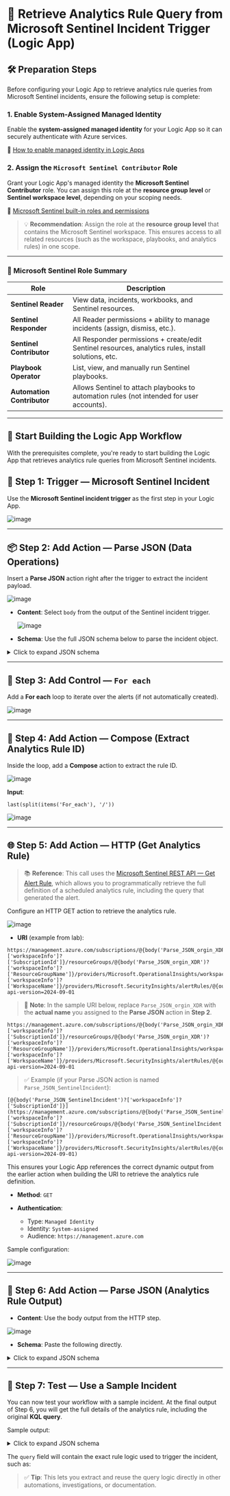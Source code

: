 # 🚨 Retrieve Analytics Rule Query from Microsoft Sentinel Incident Trigger (Logic App)

## 🛠️ Preparation Steps

Before configuring your Logic App to retrieve analytics rule queries from Microsoft Sentinel incidents, ensure the following setup is complete:

### 1. Enable System-Assigned Managed Identity

Enable the **system-assigned managed identity** for your Logic App so it can securely authenticate with Azure services.

🔗 [How to enable managed identity in Logic Apps](https://learn.microsoft.com/en-us/azure/logic-apps/authenticate-with-managed-identity?tabs=consumption)

### 2. Assign the `Microsoft Sentinel Contributor` Role

Grant your Logic App's managed identity the **Microsoft Sentinel Contributor** role. You can assign this role at the **resource group level** or **Sentinel workspace level**, depending on your scoping needs.

🔗 [Microsoft Sentinel built-in roles and permissions](https://learn.microsoft.com/en-us/azure/sentinel/roles)

> 💡 **Recommendation**: Assign the role at the **resource group level** that contains the Microsoft Sentinel workspace. This ensures access to all related resources (such as the workspace, playbooks, and analytics rules) in one scope.

---

### 🧾 Microsoft Sentinel Role Summary

| Role                       | Description                                                                                          |
| -------------------------- | ---------------------------------------------------------------------------------------------------- |
| **Sentinel Reader**        | View data, incidents, workbooks, and Sentinel resources.                                             |
| **Sentinel Responder**     | All Reader permissions + ability to manage incidents (assign, dismiss, etc.).                        |
| **Sentinel Contributor**   | All Responder permissions + create/edit Sentinel resources, analytics rules, install solutions, etc. |
| **Playbook Operator**      | List, view, and manually run Sentinel playbooks.                                                     |
| **Automation Contributor** | Allows Sentinel to attach playbooks to automation rules (not intended for user accounts).            |

---

## 🚀 Start Building the Logic App Workflow

With the prerequisites complete, you're ready to start building the Logic App that retrieves analytics rule queries from Microsoft Sentinel incidents.
## 🔁 Step 1: Trigger — Microsoft Sentinel Incident

Use the **Microsoft Sentinel incident trigger** as the first step in your Logic App.

![image](https://github.com/user-attachments/assets/7a090e5b-337a-4b36-9948-95c0f3296d37)

---

## 📦 Step 2: Add Action — Parse JSON (Data Operations)

Insert a **Parse JSON** action right after the trigger to extract the incident payload.

![image](https://github.com/user-attachments/assets/710cbf1c-59b3-45be-a2c6-950a28b4ccd6)

* **Content**: Select `body` from the output of the Sentinel incident trigger.

  ![image](https://github.com/user-attachments/assets/9b302155-16d2-4b12-b4c7-5d1a063f3683)

* **Schema**: Use the full JSON schema below to parse the incident object.

<details>
  <summary>Click to expand JSON schema</summary>

```json
{
  "type": "object",
  "properties": {
    "eventUniqueId": {
      "type": "string"
    },
    "objectSchemaType": {
      "type": "string"
    },
    "objectEventType": {
      "type": "string"
    },
    "workspaceInfo": {
      "type": "object",
      "properties": {
        "SubscriptionId": {
          "type": "string"
        },
        "ResourceGroupName": {
          "type": "string"
        },
        "WorkspaceName": {
          "type": "string"
        }
      }
    },
    "workspaceId": {
      "type": "string"
    },
    "object": {
      "type": "object",
      "properties": {
        "id": {
          "type": "string"
        },
        "name": {
          "type": "string"
        },
        "etag": {
          "type": "string"
        },
        "type": {
          "type": "string"
        },
        "properties": {
          "type": "object",
          "properties": {
            "title": {
              "type": "string"
            },
            "severity": {
              "type": "string"
            },
            "status": {
              "type": "string"
            },
            "owner": {
              "type": "object",
              "properties": {
                "objectId": {},
                "email": {},
                "assignedTo": {},
                "userPrincipalName": {}
              }
            },
            "labels": {
              "type": "array"
            },
            "firstActivityTimeUtc": {
              "type": "string"
            },
            "lastActivityTimeUtc": {
              "type": "string"
            },
            "lastModifiedTimeUtc": {
              "type": "string"
            },
            "createdTimeUtc": {
              "type": "string"
            },
            "incidentNumber": {
              "type": "integer"
            },
            "additionalData": {
              "type": "object",
              "properties": {
                "alertsCount": {
                  "type": "integer"
                },
                "bookmarksCount": {
                  "type": "integer"
                },
                "commentsCount": {
                  "type": "integer"
                },
                "alertProductNames": {
                  "type": "array",
                  "items": {
                    "type": "string"
                  }
                },
                "tactics": {
                  "type": "array"
                },
                "techniques": {
                  "type": "array"
                }
              }
            },
            "relatedAnalyticRuleIds": {
              "type": "array",
              "items": {
                "type": "string"
              }
            },
            "incidentUrl": {
              "type": "string"
            },
            "providerName": {
              "type": "string"
            },
            "providerIncidentId": {
              "type": "string"
            },
            "alerts": {
              "type": "array",
              "items": {
                "type": "object",
                "properties": {
                  "id": {
                    "type": "string"
                  },
                  "name": {
                    "type": "string"
                  },
                  "type": {
                    "type": "string"
                  },
                  "kind": {
                    "type": "string"
                  },
                  "properties": {
                    "type": "object",
                    "properties": {
                      "systemAlertId": {
                        "type": "string"
                      },
                      "tactics": {
                        "type": "array"
                      },
                      "alertDisplayName": {
                        "type": "string"
                      },
                      "confidenceLevel": {
                        "type": "string"
                      },
                      "severity": {
                        "type": "string"
                      },
                      "vendorName": {
                        "type": "string"
                      },
                      "productName": {
                        "type": "string"
                      },
                      "productComponentName": {
                        "type": "string"
                      },
                      "alertType": {
                        "type": "string"
                      },
                      "processingEndTime": {
                        "type": "string"
                      },
                      "status": {
                        "type": "string"
                      },
                      "endTimeUtc": {
                        "type": "string"
                      },
                      "startTimeUtc": {
                        "type": "string"
                      },
                      "timeGenerated": {
                        "type": "string"
                      },
                      "providerAlertId": {
                        "type": "string"
                      },
                      "resourceIdentifiers": {
                        "type": "array",
                        "items": {
                          "type": "object",
                          "properties": {
                            "type": {
                              "type": "string"
                            },
                            "workspaceId": {
                              "type": "string"
                            }
                          },
                          "required": [
                            "type",
                            "workspaceId"
                          ]
                        }
                      },
                      "additionalData": {
                        "type": "object",
                        "properties": {
                          "Query Period": {
                            "type": "string"
                          },
                          "Trigger Operator": {
                            "type": "string"
                          },
                          "Trigger Threshold": {
                            "type": "string"
                          },
                          "Correlation Id": {
                            "type": "string"
                          },
                          "Search Query Results Overall Count": {
                            "type": "string"
                          },
                          "Data Sources": {
                            "type": "string"
                          },
                          "Query": {
                            "type": "string"
                          },
                          "OriginalQuery": {
                            "type": "string"
                          },
                          "Query Start Time UTC": {
                            "type": "string"
                          },
                          "Query End Time UTC": {
                            "type": "string"
                          },
                          "Analytic Rule Ids": {
                            "type": "string"
                          },
                          "Event Grouping": {
                            "type": "string"
                          },
                          "Analytic Rule Name": {
                            "type": "string"
                          },
                          "ProcessedBySentinel": {
                            "type": "string"
                          },
                          "Alert generation status": {
                            "type": "string"
                          }
                        }
                      },
                      "friendlyName": {
                        "type": "string"
                      }
                    }
                  }
                },
                "required": [
                  "id",
                  "name",
                  "type",
                  "kind",
                  "properties"
                ]
              }
            },
            "bookmarks": {
              "type": "array"
            },
            "relatedEntities": {
              "type": "array",
              "items": {
                "type": "object",
                "properties": {
                  "id": {
                    "type": "string"
                  },
                  "name": {
                    "type": "string"
                  },
                  "type": {
                    "type": "string"
                  },
                  "kind": {
                    "type": "string"
                  },
                  "properties": {
                    "type": "object",
                    "properties": {
                      "domainName": {
                        "type": "string"
                      },
                      "friendlyName": {
                        "type": "string"
                      }
                    }
                  }
                },
                "required": [
                  "id",
                  "name",
                  "type",
                  "kind",
                  "properties"
                ]
              }
            },
            "comments": {
              "type": "array"
            }
          }
        }
      }
    }
  }
}
```

</details>

---

## 🔄 Step 3: Add Control — `For each`

Add a **For each** loop to iterate over the alerts (if not automatically created).

![image](https://github.com/user-attachments/assets/79618df7-fb89-4f70-9293-431d9a8ca0b8)

---

## 🧮 Step 4: Add Action — Compose (Extract Analytics Rule ID)

Inside the loop, add a **Compose** action to extract the rule ID.

![image](https://github.com/user-attachments/assets/5cb009d0-837a-4b93-9c19-65a8dc974589)

**Input**:

```plaintext
last(split(items('For_each'), '/'))
```

![image](https://github.com/user-attachments/assets/d11c5030-7e4d-487c-846a-1a1ccbb3bda0)

---

## 🌐 Step 5: Add Action — HTTP (Get Analytics Rule)

> 📚 **Reference**: This call uses the [Microsoft Sentinel REST API — Get Alert Rule](https://learn.microsoft.com/en-us/rest/api/securityinsights/alert-rules/get?view=rest-securityinsights-2024-09-01&tabs=HTTP), which allows you to programmatically retrieve the full definition of a scheduled analytics rule, including the query that generated the alert.

Configure an HTTP GET action to retrieve the analytics rule.

![image](https://github.com/user-attachments/assets/dca51f7f-0663-4615-921c-568ce74cb1fe)

* **URI** (example from lab):
```plaintext
https://management.azure.com/subscriptions/@{body('Parse_JSON_orgin_XDR')?['workspaceInfo']?['SubscriptionId']}/resourceGroups/@{body('Parse_JSON_orgin_XDR')?['workspaceInfo']?['ResourceGroupName']}/providers/Microsoft.OperationalInsights/workspaces/@{body('Parse_JSON_orgin_XDR')?['workspaceInfo']?['WorkspaceName']}/providers/Microsoft.SecurityInsights/alertRules/@{outputs('Compose_analytics_rule_id')}?api-version=2024-09-01
``` 
> 📌 **Note**: In the sample URI below, replace `Parse_JSON_orgin_XDR` with the **actual name** you assigned to the **Parse JSON** action in **Step 2**.

```plaintext
https://management.azure.com/subscriptions/@{body('Parse_JSON_orgin_XDR')?['workspaceInfo']?['SubscriptionId']}/resourceGroups/@{body('Parse_JSON_orgin_XDR')?['workspaceInfo']?['ResourceGroupName']}/providers/Microsoft.OperationalInsights/workspaces/@{body('Parse_JSON_orgin_XDR')?['workspaceInfo']?['WorkspaceName']}/providers/Microsoft.SecurityInsights/alertRules/@{outputs('Compose_analytics_rule_id')}?api-version=2024-09-01
```

> ✅ Example (if your Parse JSON action is named `Parse_JSON_SentinelIncident`):

```plaintext
[@{body('Parse_JSON_SentinelIncident')?['workspaceInfo']?['SubscriptionId']}](https://management.azure.com/subscriptions/@{body('Parse_JSON_SentinelIncident')?['workspaceInfo']?['SubscriptionId']}/resourceGroups/@{body('Parse_JSON_SentinelIncident')?['workspaceInfo']?['ResourceGroupName']}/providers/Microsoft.OperationalInsights/workspaces/@{body('Parse_JSON_SentinelIncident')?['workspaceInfo']?['WorkspaceName']}/providers/Microsoft.SecurityInsights/alertRules/@{outputs('Compose_analytics_rule_id')}?api-version=2024-09-01)
```
This ensures your Logic App references the correct dynamic output from the earlier action when building the URI to retrieve the analytics rule definition.


* **Method**: `GET`

* **Authentication**:

  * Type: `Managed Identity`
  * Identity: `System-assigned`
  * Audience: `https://management.azure.com`

Sample configuration:

![image](https://github.com/user-attachments/assets/5cfcea6d-bbce-4bf3-9864-9e9aa27d9e34)

---

## 🧩 Step 6: Add Action — Parse JSON (Analytics Rule Output)

* **Content**: Use the body output from the HTTP step.

![image](https://github.com/user-attachments/assets/6111d1b1-ac79-483e-b014-4029933f2e16)

* **Schema**: Paste the following directly.
<details>
  <summary>Click to expand JSON schema</summary>
```json
{
  "type": "object",
  "properties": {
    "id": {
      "type": "string"
    },
    "name": {
      "type": "string"
    },
    "etag": {
      "type": "string"
    },
    "type": {
      "type": "string"
    },
    "kind": {
      "type": "string"
    },
    "properties": {
      "type": "object",
      "properties": {
        "queryFrequency": {
          "type": "string"
        },
        "queryPeriod": {
          "type": "string"
        },
        "triggerOperator": {
          "type": "string"
        },
        "triggerThreshold": {
          "type": "integer"
        },
        "eventGroupingSettings": {
          "type": "object",
          "properties": {
            "aggregationKind": {
              "type": "string"
            }
          }
        },
        "incidentConfiguration": {
          "type": "object",
          "properties": {
            "createIncident": {
              "type": "boolean"
            },
            "groupingConfiguration": {
              "type": "object",
              "properties": {
                "enabled": {
                  "type": "boolean"
                },
                "reopenClosedIncident": {
                  "type": "boolean"
                },
                "lookbackDuration": {
                  "type": "string"
                },
                "matchingMethod": {
                  "type": "string"
                },
                "groupByEntities": {
                  "type": "array"
                },
                "groupByAlertDetails": {
                  "type": "array"
                },
                "groupByCustomDetails": {
                  "type": "array"
                }
              }
            }
          }
        },
        "customDetails": {
          "type": "object",
          "properties": {}
        },
        "alertDetailsOverride": {
          "type": "object",
          "properties": {
            "alertDynamicProperties": {
              "type": "array"
            }
          }
        },
        "severity": {
          "type": "string"
        },
        "query": {
          "type": "string"
        },
        "suppressionDuration": {
          "type": "string"
        },
        "suppressionEnabled": {
          "type": "boolean"
        },
        "tactics": {
          "type": "array"
        },
        "techniques": {
          "type": "array"
        },
        "displayName": {
          "type": "string"
        },
        "enabled": {
          "type": "boolean"
        },
        "description": {
          "type": "string"
        },
        "alertRuleTemplateName": {},
        "lastModifiedUtc": {
          "type": "string"
        }
      }
    }
  }
}
```
</details>

---

## 🧪 Step 7: Test — Use a Sample Incident

You can now test your workflow with a sample incident. At the final output of Step 6, you will get the full details of the analytics rule, including the original **KQL query**.

Sample output:

<details>
  <summary>Click to expand JSON schema</summary>
```json
{
	"id": "/subscriptions/59a6ba34-6a79-4b81-8cc1-64d5e21a4c4c/resourceGroups/demo-sentinel-logic-app-rg/providers/Microsoft.OperationalInsights/workspaces/demo-sentinel-logic-app-rg-workspace1/providers/Microsoft.SecurityInsights/alertRules/a1d7ba82-a14c-4245-a781-81481901f558",
	"name": "a1d7ba82-a14c-4245-a781-81481901f558",
	"etag": "\"0600cacf-0000-1800-0000-68427ffb0000\"",
	"type": "Microsoft.SecurityInsights/alertRules",
	"kind": "Scheduled",
	"properties": {
		"queryFrequency": "PT5M",
		"queryPeriod": "PT30M",
		"triggerOperator": "GreaterThan",
		"triggerThreshold": 0,
		"eventGroupingSettings": {
			"aggregationKind": "SingleAlert"
		},
		"incidentConfiguration": {
			"createIncident": true,
			"groupingConfiguration": {
				"enabled": false,
				"reopenClosedIncident": false,
				"lookbackDuration": "PT5H",
				"matchingMethod": "AllEntities",
				"groupByEntities": [],
				"groupByAlertDetails": [],
				"groupByCustomDetails": []
			}
		},
		"customDetails": {},
		"alertDetailsOverride": {
			"alertDynamicProperties": []
		},
		"severity": "Medium",
		"query": "ASimDnsActivityLogs\r\n// Querying the ASimDnsActivityLogs table, which contains normalized DNS activity data for analysis.\r\n\r\n| where TimeGenerated > ago(7d)\r\n// Filtering records to only include DNS events that occurred in the last 7 days from the current timestamp.\r\n// This ensures that we are analyzing recent DNS traffic for relevancy.\r\n\r\n| where SrcIpAddr == \"192.168.50.35\"\r\n// Further filtering to only include DNS queries that originated from a specific source IP address.\r\n// This is likely an endpoint or server of interest for investigation.\r\n\r\n| where EventSubType == \"request\"\r\n// Narrowing the focus to only include DNS *query* events (requests), excluding responses or other subtypes.\r\n// This is important for understanding what was asked, not necessarily what was answered.\r\n\r\n| where DnsQuery has \"microsoft.com\"\r\n// Filtering DNS queries that contain the string “microsoft.com” anywhere in the query.\r\n// This helps isolate traffic related to Microsoft domains, possibly for compliance or investigation.\r\n\r\n| extend\r\n    TopLevelDomain = tostring(split(DnsQuery, \".\")[-1]),\r\n// Extracting the top-level domain (TLD) from the DNS query string.\r\n// This is achieved by splitting the domain by periods and taking the last segment, e.g., \"com\" from \"www.microsoft.com\".\r\n\r\n    SecondLevelDomain = tostring(split(DnsQuery, \".\")[-2]),\r\n// Extracting the second-level domain (SLD), typically the domain name itself.\r\n// For \"www.microsoft.com\", this would be \"microsoft\".\r\n\r\n    QueryCategory = iif(\r\n        DnsQuery endswith \".local\" or DnsQuery startswith \"intranet.\", \r\n        \"Internal\", \r\n        \"External\"\r\n    ),\r\n// Categorizing the DNS query as \"Internal\" or \"External\".\r\n// Queries ending with \".local\" or starting with \"intranet.\" are assumed to be part of private or enterprise networks.\r\n// All other queries are treated as external, likely directed to public DNS resolvers.\r\n\r\n    ProtocolType = iif(\r\n        NetworkProtocol =~ \"udp\", \r\n        \"UDP\", \r\n        iif(NetworkProtocol =~ \"tcp\", \"TCP\", \"Other\")\r\n    ),\r\n// Interpreting the network protocol used for the DNS request.\r\n// Since DNS usually uses UDP (or sometimes TCP for large responses), this field helps track protocol-specific behavior.\r\n// If it's not UDP or TCP, we classify it as \"Other\".\r\n\r\n    QueryStatus = case(\r\n        EventResult has \"Success\", \"Success\",\r\n        EventResult has \"Fail\", \"Failure\",\r\n        \"Unknown\"\r\n    )\r\n// Deriving a simplified status value for the query based on the EventResult field.\r\n// If it contains \"Success\", we mark it as successful; if it has \"Fail\", it's marked as a failure.\r\n// Any other unrecognized value results in \"Unknown\", ensuring robustness.\r\n\r\n| where DnsQueryTypeName in~ (\"A\", \"AAAA\", \"CNAME\", \"MX\", \"TXT\", \"SOA\")\r\n// Further narrowing results to only include specific DNS record types of interest.\r\n// These include:\r\n//   - \"A\" and \"AAAA\": IP address mappings for IPv4 and IPv6 respectively.\r\n//   - \"CNAME\": Canonical name (alias) records.\r\n//   - \"MX\": Mail exchange records for email delivery.\r\n//   - \"TXT\": Arbitrary text data often used for domain verification.\r\n//   - \"SOA\": Start of authority records, indicating DNS zone ownership.\r\n// The `in~` operator performs case-insensitive matching.\r\n\r\n| summarize\r\n    TotalQueries = count(),\r\n// Counting the total number of matching DNS requests for each time bin and grouping.\r\n\r\n    SuccessQueries = countif(QueryStatus == \"Success\"),\r\n// Counting how many of those requests were marked as successful (resolved properly).\r\n\r\n    FailureQueries = countif(QueryStatus == \"Failure\"),\r\n// Counting how many requests failed (e.g., domain not found, timeout, refused).\r\n\r\n    ExternalQueries = countif(QueryCategory == \"External\"),\r\n// Counting how many queries were classified as \"External\" DNS lookups.\r\n// This is useful to understand exposure to public domains or exfiltration behavior.\r\n\r\n    DistinctDomains = dcount(DnsQuery)\r\n// Calculating the number of unique DNS queries (de-duplicated) for each grouping.\r\n// Helps assess variety in DNS activity — high diversity may indicate scanning or malware behavior.\r\n\r\n    by bin(TimeGenerated, 1h), SrcIpAddr, DnsQueryTypeName, ProtocolType\r\n// Grouping the results by:\r\n//   - 1-hour time windows (`bin(TimeGenerated, 1h)`) for temporal trend analysis.\r\n//   - Source IP address, to keep activity per host separate.\r\n//   - DNS query type, to analyze trends by record type (e.g., A vs MX).\r\n//   - Network protocol used, to compare usage patterns across UDP, TCP, etc.\r\n\r\n| order by TimeGenerated desc\r\n// Sorting the final output in reverse chronological order, so the most recent activity appears first.\r\n// This is typical for time-series dashboards and investigative workflows.\r\n",
		"suppressionDuration": "PT5H",
		"suppressionEnabled": false,
		"tactics": [],
		"techniques": [],
		"displayName": "Notify dns query events",
		"enabled": false,
		"description": "",
		"alertRuleTemplateName": null,
		"lastModifiedUtc": "2025-06-06T05:43:22.3300748Z"
	}
}
```
</details>

The `query` field will contain the exact rule logic used to trigger the incident, such as:

> ✅ **Tip**: This lets you extract and reuse the query logic directly in other automations, investigations, or documentation.
